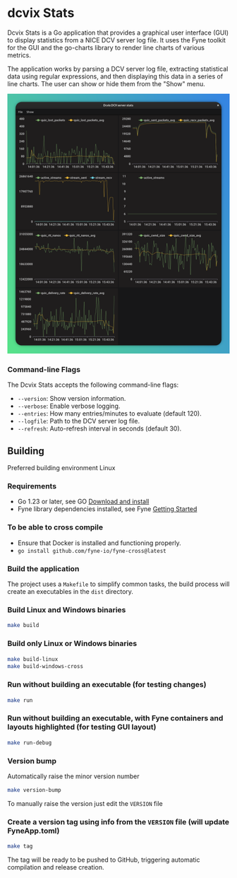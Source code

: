 dcvix Stats
===========

Dcvix Stats is a Go application that provides a graphical user interface (GUI) to display statistics from a NICE DCV server log file. It uses the Fyne toolkit for the GUI and the go-charts library to render line charts of various metrics.

The application works by parsing a DCV server log file, extracting statistical data using regular expressions, and then displaying this data in a series of line charts. The user can show or hide them from the "Show" menu.

![screenshot](assets/screenshot.png)

### Command-line Flags

The Dcvix Stats accepts the following command-line flags:

*   `--version`: Show version information.
*   `--verbose`: Enable verbose logging.
*   `--entries`: How many entries/minutes to evaluate (default 120).
*   `--logfile`: Path to the DCV server log file.
*   `--refresh`: Auto-refresh interval in seconds (default 30).


## Building

Preferred building environment Linux

### Requirements

*   Go 1.23 or later, see GO [Download and install](https://go.dev/doc/install)
*   Fyne library dependencies installed, see Fyne [Getting Started](https://docs.fyne.io/started/)

### To be able to cross compile

* Ensure that Docker is installed and functioning properly.
* `go install github.com/fyne-io/fyne-cross@latest`

### Build the application

The project uses a `Makefile` to simplify common tasks,
the build process will create an executables in the `dist` directory.

### Build Linux and Windows binaries
```bash
make build
```

### Build only Linux or Windows binaries
```bash
make build-linux
make build-windows-cross
```

### Run without building an executable (for testing changes)
```bash
make run
```

### Run without building an executable, with Fyne containers and layouts highlighted (for testing GUI layout)
```bash
make run-debug
```

### Version bump
Automatically raise the minor version number
```bash
make version-bump
```
To manually raise the version just edit the `VERSION` file

### Create a version tag using info from the `VERSION` file (will update FyneApp.toml)
```bash
make tag
```
The tag will be ready to be pushed to GitHub, triggering automatic compilation and release creation.